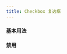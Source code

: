 ```yaml
---
title: Checkbox 复选框
---
```

#### 基本用法

<code src="./demo/base.tsx"></code>

#### 禁用

<code src="./demo/disabled.tsx"></code>

